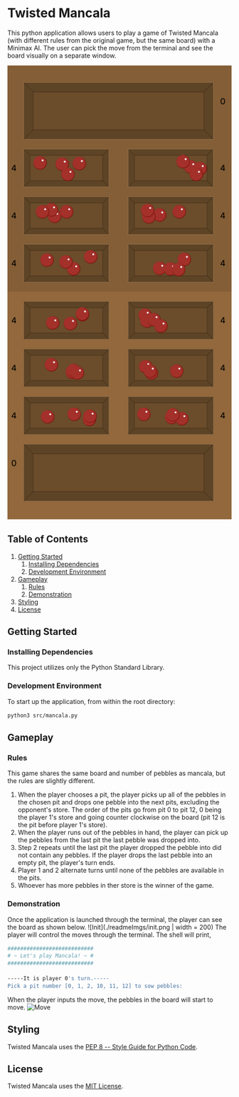 # Twisted Mancala

This python application allows users to play a game of Twisted Mancala (with different rules from the original game, but the same board) with a Minimax AI. The user can pick the move from the terminal and see the board visually on a separate window.

![Main](./readmeImgs/init.png)

## Table of Contents

1. [Getting Started](#getting-started)
   1. [Installing Dependencies](#installing-dependencies)
   1. [Development Environment](#development-environment)
1. [Gameplay](#gameplay)
   1. [Rules](#rules)
   1. [Demonstration](#demonstration)
1. [Styling](#styling)
1. [License](#license)

## Getting Started

### Installing Dependencies

This project utilizes only the Python Standard Library.

### Development Environment

To start up the application, from within the root directory:

```sh
python3 src/mancala.py
```

## Gameplay

### Rules

This game shares the same board and number of pebbles as mancala, but the rules are slightly different.

1. When the player chooses a pit, the player picks up all of the pebbles in the chosen pit and drops one pebble into the next pits, excluding the opponent's store. The order of the pits go from pit 0 to pit 12, 0 being the player 1's store and going counter clockwise on the board (pit 12 is the pit before player 1's store).
1. When the player runs out of the pebbles in hand, the player can pick up the pebbles from the last pit the last pebble was dropped into.
1. Step 2 repeats until the last pit the player dropped the pebble into did not contain any pebbles. If the player drops the last pebble into an empty pit, the player's turn ends.
1. Player 1 and 2 alternate turns until none of the pebbles are available in the pits.
1. Whoever has more pebbles in ther store is the winner of the game.

### Demonstration

Once the application is launched through the terminal, the player can see the board as shown below.
![Init](./readmeImgs/init.png | width = 200)
The player will control the moves through the terminal. The shell will print,

```sh
###########################
# ~ Let's play Mancala! ~ #
###########################

-----It is player 0's turn.-----
Pick a pit number [0, 1, 2, 10, 11, 12] to sow pebbles:
```

When the player inputs the move, the pebbles in the board will start to move.
![Move](./readmeImgs/move.png)

## Styling

Twisted Mancala uses the [PEP 8 -- Style Guide for Python Code](https://www.python.org/dev/peps/pep-0008/).

## License

Twisted Mancala uses the [MIT License](LICENSE.md).

